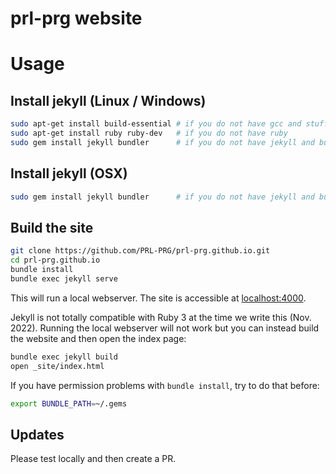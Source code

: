 # prl-prg website

# Usage

## Install jekyll (Linux / Windows)

```sh
sudo apt-get install build-essential # if you do not have gcc and stuff
sudo apt-get install ruby ruby-dev   # if you do not have ruby
sudo gem install jekyll bundler      # if you do not have jekyll and bundler
```

## Install jekyll (OSX)

```sh
sudo gem install jekyll bundler      # if you do not have jekyll and bundler
```

## Build the site

```sh
git clone https://github.com/PRL-PRG/prl-prg.github.io.git
cd prl-prg.github.io
bundle install
bundle exec jekyll serve
```

This will run a local webserver. The site is accessible at [localhost:4000](localhost:4000).

Jekyll is not totally compatible with Ruby 3 at the time we write this (Nov. 2022). Running the local webserver will not work 
but you can instead build the website and then open the index page:

```sh
bundle exec jekyll build
open _site/index.html
```

If you have permission problems with `bundle install`, try to do that before:

```bash
export BUNDLE_PATH=~/.gems
```

## Updates

Please test locally and then create a PR.
